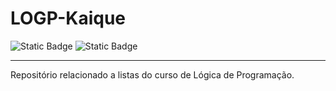 # LOGP-Kaique
![Static Badge](https://img.shields.io/badge/python--black?logo=python) ![Static Badge](https://img.shields.io/badge/--black?logo=c)
<hr>


Repositório relacionado a listas do curso de Lógica de Programação.
